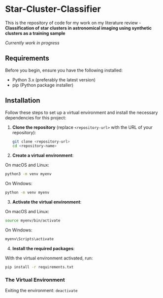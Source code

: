 # Star-Cluster-Classifier

This is the repository of code for my work on my literature review - <b>Classification of star clusters in astronomical imaging using synthetic clusters as a training sample</b>

<i>Currently work in progress</i>

## Requirements

Before you begin, ensure you have the following installed:

- Python 3.x (preferably the latest version)
- pip (Python package installer)

## Installation

Follow these steps to set up a virtual environment and install the necessary dependencies for this project:

1. **Clone the repository** (replace `<repository-url>` with the URL of your repository):
   ```bash
   git clone <repository-url>
   cd <repository-name>
   ```

2. **Create a virtual environment**:

On macOS and Linux:
```bash
python3 -m venv myenv
```
On Windows:
```bash
python -m venv myenv
```

3. **Activate the virtual environment**:

On macOS and Linux:
```bash
source myenv/bin/activate
```

On Windows:
```bash
myenv\Scripts\activate
```

4. **Install the required packages**: 

With the virtual environment activated, run:
```bash
pip install -r requirements.txt
```




### The Virtual Environment

Exiting the environment:
`deactivate`